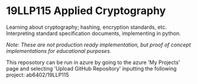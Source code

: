 # 19LLP115 Applied Cryptography

Learning about cryptography; hashing, encryption standards, etc.<br>
Interpreting standard specification documents, implementing in python.

<i>Note: These are not production ready implementation, but proof of concept implementations for educational purposes.</i>


This reposotory can be run in azure by going to the azure 'My Projects' page and selecting 'Upload GitHub Repository' inputting the following project: ab6402/19LLP115
